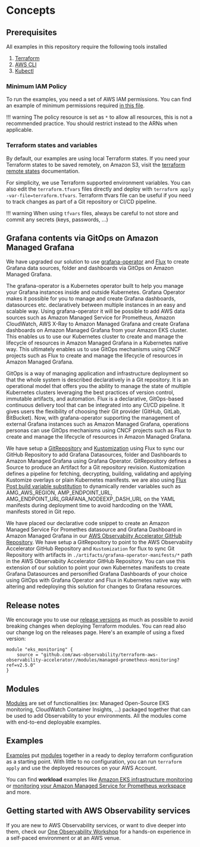 # Concepts

## Prerequisites

All examples in this repository require the following tools installed

1. [Terraform](https://learn.hashicorp.com/tutorials/terraform/install-cli)
2. [AWS CLI](https://docs.aws.amazon.com/cli/latest/userguide/install-cliv2.html)
3. [Kubectl](https://Kubernetes.io/docs/tasks/tools/)

### Minimum IAM Policy

To run the examples, you need a set of AWS IAM permissions. You can find an example of minimum
permissions required [in this file](https://github.com/aws-observability/terraform-aws-observability-accelerator/blob/main/docs/iam/min-iam-policy.json).

!!! warning
    The policy resource is set as `*` to allow all resources, this is not a recommended practice.
    You should restrict instead to the ARNs when applicable.

### Terraform states and variables

By default, our examples are using local Terraform states. If you need
your Terraform states to be saved remotely, on Amazon S3, visit the
[terraform remote states](https://www.terraform.io/language/state/remote) documentation.

For simplicity, we use Terraform supported environment variables.
You can also edit the `terraform.tfvars` files directly and deploy
with `terraform apply -var-file=terraform.tfvars`. Terraform tfvars file can be useful if
you need to track changes as part of a Git repository or CI/CD pipeline.

!!! warning
    When using `tfvars` files, always be careful to not store and commit any secrets (keys,     passwords, ...)

## Grafana contents via GitOps on Amazon Managed Grafana

We have upgraded our solution to use [grafana-operator](https://github.com/grafana-operator/grafana-operator#:~:text=The%20grafana%2Doperator%20is%20a,an%20easy%20and%20scalable%20way.) and [Flux](https://fluxcd.io/) to create Grafana data sources, folder and dashboards via GitOps on Amazon Managed Grafana.

The grafana-operator is a Kubernetes operator built to help you manage your Grafana instances inside and outside Kubernetes. Grafana Operator makes it possible for you to manage and create Grafana dashboards, datasources etc. declaratively between multiple instances in an easy and scalable way. Using grafana-operator it will be possible to add AWS data sources such as Amazon Managed Service for Prometheus, Amazon CloudWatch, AWS X-Ray to Amazon Managed Grafana and create Grafana dashboards on Amazon Managed Grafana from your Amazon EKS cluster. This enables us to use our Kubernetes cluster to create and manage the lifecycle of resources in Amazon Managed Grafana in a Kubernetes native way. This ultimately enables us to use GitOps mechanisms using CNCF projects such as Flux  to create and manage the lifecycle of resources in Amazon Managed Grafana.

GitOps is a way of managing application and infrastructure deployment so that the whole system is described declaratively in a Git repository. It is an operational model that offers you the ability to manage the state of multiple Kubernetes clusters leveraging the best practices of version control, immutable artifacts, and automation. Flux  is a declarative, GitOps-based continuous delivery tool that can be integrated into any CI/CD pipeline. It gives users the flexibility of choosing their Git provider (GitHub, GitLab, BitBucket). Now, with grafana-operator supporting the management of external Grafana instances such as Amazon Managed Grafana, operations personas can use GitOps mechanisms using CNCF projects such as Flux to create and manage the lifecycle of resources in Amazon Managed Grafana.

We have setup a [GitRepository](https://fluxcd.io/flux/components/source/gitrepositories/) and [Kustomization](https://fluxcd.io/flux/components/kustomize/kustomization/) using Flux to sync our GitHub Repository to add Grafana Datasources, folder and Dashboards to Amazon Managed Grafana using Grafana Operator. GitRepository defines a Source to produce an Artifact for a Git repository revision. Kustomization defines a pipeline for fetching, decrypting, building, validating and applying Kustomize overlays or plain Kubernetes manifests. we are also using [Flux Post build variable substitution](https://fluxcd.io/flux/components/kustomize/kustomization/#post-build-variable-substitution) to dynamically render variables such as AMG_AWS_REGION, AMP_ENDPOINT_URL, AMG_ENDPOINT_URL,GRAFANA_NODEEXP_DASH_URL on the YAML manifests during deployment time to avoid hardcoding on the YAML manifests stored in Git repo.

We have placed our declarative code snippet to create an Amazon Managed Service For Promethes datasource and Grafana Dashboard in Amazon Managed Grafana in our [AWS Observabiity Accelerator GitHub Repository](https://github.com/aws-observability/aws-observability-accelerator). We have setup a GitRepository to point to the AWS Observabiity Accelerator GitHub Repository and `Kustomization` for flux to sync Git Repository with artifacts in `./artifacts/grafana-operator-manifests/*` path in the AWS Observabiity Accelerator GitHub Repository. You can use this extension of our solution to point your own Kubernetes manifests to create Grafana Datasources and personified Grafana Dashboards of your choice using GitOps with Grafana Operator and Flux in Kubernetes native way with altering and redeploying this solution for changes to Grafana resources.


## Release notes

We encourage you to use our [release versions](https://github.com/aws-observability/terraform-aws-observability-accelerator/releases)
as much as possible to avoid breaking changes when deploying Terraform modules. You can
read also our change log on the releases page. Here's an example of using a fixed version:

```hcl
module "eks_monitoring" {
    source = "github.com/aws-observability/terraform-aws-observability-accelerator//modules/managed-prometheus-monitoring?ref=v2.5.0"
}
```

## Modules

[Modules](https://github.com/aws-observability/terraform-aws-observability-accelerator/tree/main/modules/)
are set of functionalities (ex: Managed Open-Source EKS monitoring, CloudWatch Container Insights, ...)
packaged together that can be used to add Observability to your environments.
All the modules come with end-to-end deployable examples.

## Examples

[Examples](https://github.com/aws-observability/terraform-aws-observability-accelerator/tree/main/examples) put [modules](https://github.com/aws-observability/terraform-aws-observability-accelerator/tree/main/modules/) together in a ready to deploy terraform configuration as a starting point. With little to no configuration, you can run `terraform apply` and use the deployed resources on your AWS Account.

You can find **workload** examples like [Amazon EKS infrastructure monitoring](https://aws-observability.github.io/terraform-aws-observability-accelerator/eks/) or [monitoring your Amazon Managed Service for Prometheus workspace](https://aws-observability.github.io/terraform-aws-observability-accelerator/workloads/managed-prometheus/) and more.


## Getting started with AWS Observability services

If you are new to AWS Observability services, or want to dive deeper into them,
check our [One Observability Workshop](https://catalog.workshops.aws/observability/)
for a hands-on experience in a self-paced environment or at an AWS venue.
